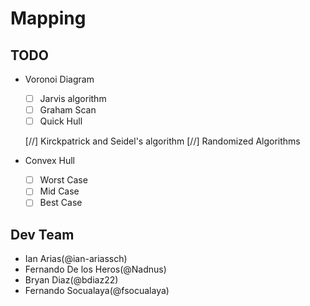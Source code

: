 # Mapping

## TODO

- Voronoi Diagram
    * [ ] Jarvis algorithm
    * [ ] Graham Scan
    * [ ] Quick Hull
    
    [//] Kirckpatrick and Seidel's algorithm
    [//] Randomized Algorithms

- Convex Hull
    * [ ] Worst Case
    * [ ] Mid Case
    * [ ] Best Case

## Dev Team
- Ian Arias(@ian-ariassch)
- Fernando De los Heros(@Nadnus)
- Bryan Diaz(@bdiaz22)
- Fernando Socualaya(@fsocualaya)  
